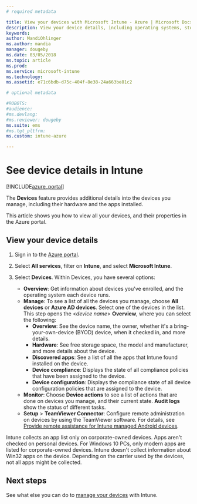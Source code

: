 ```yaml
---
# required metadata

title: View your devices with Microsoft Intune - Azure | Microsoft Docs
description: View your device details, including operating systems, storage space, manufacturer, and model. Get a list of installed apps, check compliance policies, and set up TeamViewer with Microsoft Intune in Azure. Similar to viewing inventory of the devices you manage.
keywords:
author: MandiOhlinger
ms.author: mandia
manager: dougeby
ms.date: 03/05/2018
ms.topic: article
ms.prod:
ms.service: microsoft-intune
ms.technology:
ms.assetid: e71c6bdb-d75c-404f-8e38-24a663be81c2

# optional metadata

#ROBOTS:
#audience:
#ms.devlang:
#ms.reviewer: dougeby
ms.suite: ems
#ms.tgt_pltfrm:
ms.custom: intune-azure

---
```


# See device details in Intune

[!INCLUDE[azure_portal](./includes/azure_portal.md)]

The **Devices** feature provides additional details into the devices you manage, including their hardware and the apps installed. 

This article shows you how to view all your devices, and their properties in the Azure portal.

## View your device details

1. Sign in to the [Azure portal](https://portal.azure.com).
2. Select **All services**, filter on **Intune**, and select **Microsoft Intune**.
3. Select **Devices**. Within Devices, you have several options:

   - **Overview**: Get information about devices you've enrolled, and the operating system each device runs.
   - **Manage**: To see a list of all the devices you manage, choose **All devices** or **Azure AD devices**.
    Select one of the devices in the list. This step opens the <*device name*> **Overview**, where you can select the following:
     - **Overview**: See the device name, the owner, whether it's a bring-your-own-device (BYOD) device, when it checked in, and more details.
	 - **Hardware**: See free storage space, the model and manufacturer, and more details about the device.
	 - **Discovered apps**: See a list of all the apps that Intune found installed on the device.
	 - **Device compliance**: Displays the state of all compliance policies that have been assigned to the device.
	 - **Device configuration**: Displays the compliance state of all device configuration policies that are assigned to the device.
   - **Monitor**: Choose **Device actions** to see a list of actions that are done on devices you manage, and their current state. **Audit logs** show the status of different tasks.
   - **Setup** > **TeamViewer Connector**: Configure remote administration on devices by using the TeamViewer software. For details, see [Provide remote assistance for Intune managed Android devices](device-profile-android-teamviewer.md).

Intune collects an app list only on corporate-owned devices. Apps aren't checked on personal devices. For Windows 10 PCs, only modern apps are listed for corporate-owned devices. Intune doesn't collect information about Win32 apps on the device. Depending on the carrier used by the devices, not all apps might be collected.

## Next steps
See what else you can do to [manage your devices](device-management.md) with Intune.
